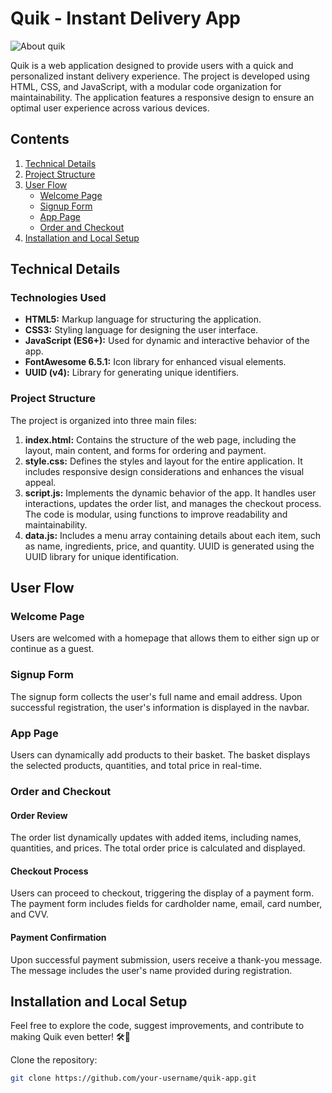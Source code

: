 # Quik - Instant Delivery App
![About quik](quik.gif)

Quik is a web application designed to provide users with a quick and personalized instant delivery experience. The project is developed using HTML, CSS, and JavaScript, with a modular code organization for maintainability. The application features a responsive design to ensure an optimal user experience across various devices.

## Contents

1. [Technical Details](#technical-details)
2. [Project Structure](#project-structure)
3. [User Flow](#user-flow)
   - [Welcome Page](#welcome-page)
   - [Signup Form](#signup-form)
   - [App Page](#app-page)
   - [Order and Checkout](#order-and-checkout)
4. [Installation and Local Setup](#installation-and-local-setup)

## Technical Details

### Technologies Used

- **HTML5:** Markup language for structuring the application.
- **CSS3:** Styling language for designing the user interface.
- **JavaScript (ES6+):** Used for dynamic and interactive behavior of the app.
- **FontAwesome 6.5.1:** Icon library for enhanced visual elements.
- **UUID (v4):** Library for generating unique identifiers.

### Project Structure

The project is organized into three main files:

1. **index.html:** Contains the structure of the web page, including the layout, main content, and forms for ordering and payment.
2. **style.css:** Defines the styles and layout for the entire application. It includes responsive design considerations and enhances the visual appeal.
3. **script.js:** Implements the dynamic behavior of the app. It handles user interactions, updates the order list, and manages the checkout process. The code is modular, using functions to improve readability and maintainability.
4. **data.js:** Includes a menu array containing details about each item, such as name, ingredients, price, and quantity. UUID is generated using the UUID library for unique identification.

## User Flow

### Welcome Page

Users are welcomed with a homepage that allows them to either sign up or continue as a guest.

### Signup Form

The signup form collects the user's full name and email address. Upon successful registration, the user's information is displayed in the navbar.

### App Page

Users can dynamically add products to their basket. The basket displays the selected products, quantities, and total price in real-time.

### Order and Checkout

#### Order Review

The order list dynamically updates with added items, including names, quantities, and prices. The total order price is calculated and displayed.

#### Checkout Process

Users can proceed to checkout, triggering the display of a payment form. The payment form includes fields for cardholder name, email, card number, and CVV.

#### Payment Confirmation

Upon successful payment submission, users receive a thank-you message. The message includes the user's name provided during registration.

## Installation and Local Setup

Feel free to explore the code, suggest improvements, and contribute to making Quik even better! 🛠️🚀

Clone the repository:

```bash
git clone https://github.com/your-username/quik-app.git
